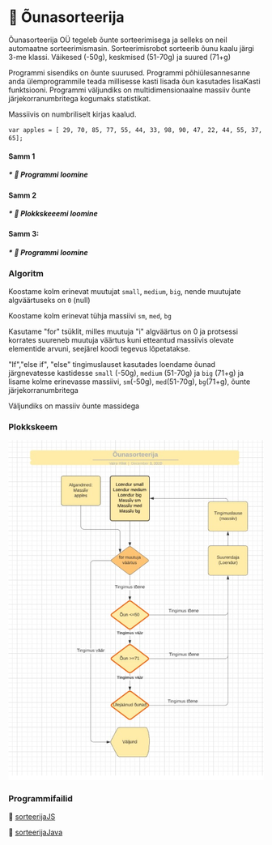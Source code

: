 # 	:green_apple: Õunasorteerija

Õunasorteerija OÜ tegeleb õunte sorteerimisega ja selleks on neil automaatne sorteerimismasin. Sorteerimisrobot sorteerib õunu kaalu järgi 3-me klassi.
Väikesed (-50g), keskmised (51-70g) ja suured (71+g)

Programmi sisendiks on õunte suurused.
Programmi põhiülesannesanne anda ülemprogrammile teada millisesse kasti lisada õun kasutades lisaKasti funktsiooni.
Programmi väljundiks on multidimensionaalne massiiv õunte järjekorranumbritega kogumaks statistikat.

Massiivis on numbriliselt kirjas kaalud.
```
var apples = [ 29, 70, 85, 77, 55, 44, 33, 98, 90, 47, 22, 44, 55, 37, 65];
```

#### Samm 1
#####  * :apple: Programmi loomine
#### Samm 2
#####  * :apple: Plokkskeeemi loomine
#### Samm 3:
#####  * :apple: Programmi loomine

### Algoritm

Koostame kolm erinevat muutujat `small`, `medium`, `big`, nende muutujate algväärtuseks on `0` (null)

Koostame kolm erinevat tühja massiivi `sm`, `med`, `bg`

Kasutame "for" tsüklit, milles muutuja "i" algväärtus on 0 ja protsessi korrates suureneb muutuja väärtus kuni etteantud massiivis olevate elementide arvuni, seejärel koodi tegevus lõpetatakse.

"If","else if", "else" tingimuslauset kasutades loendame õunad järgnevatesse kastidesse `small` (-50g), `medium` (51-70g) ja `big` (71+g) ja lisame kolme erinevasse massiivi, `sm`(-50g), `med`(51-70g), `bg`(71+g), õunte järjekorranumbritega

Väljundiks on massiiv õunte massidega

### Plokkskeem

![Plokkskeem](./Plokkskeem.jpg)

### Programmifailid

:green_apple: [sorteerijaJS](./index.js)

:apple: [sorteerijaJava](./index.java)


